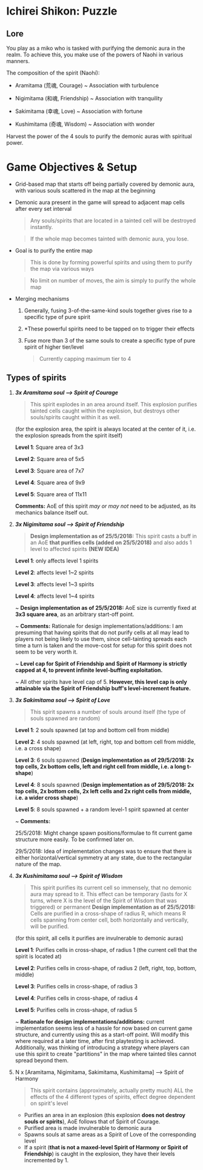 # Ichirei Shikon: Puzzle

## Lore
You play as a miko who is tasked with purifying the demonic aura in the realm.
To achieve this, you make use of the powers of Naohi in various manners.

The composition of the spirit (Naohi):
- Aramitama (荒魂, Courage)
~ Association with turbulence

- Nigimitama (和魂, Friendship)
~ Association with tranquility

- Sakimitama (幸魂, Love)
~ Association with fortune

- Kushimitama (奇魂, Wisdom)
~ Association with wonder

Harvest the power of the 4 souls to purify the demonic auras with spiritual power.

# Game Objectives & Setup
- Grid-based map that starts off being partially covered by demonic aura, with various souls scattered in the map at the beginning

- Demonic aura present in the game will spread to adjacent map cells after every set interval

   > Any souls/spirits that are located in a tainted cell will be destroyed instantly.
   
   > If the whole map becomes tainted with demonic aura, you lose.

- Goal is to purify the entire map

   > This is done by forming powerful spirits and using them to purify the map via various ways
   
   > No limit on number of moves, the aim is simply to purify the whole map

- Merging mechanisms
  1. Generally, fusing 3-of-the-same-kind souls together gives rise to a specific type of pure spirit
  2. *These powerful spirits need to be tapped on to trigger their effects
  3. Fuse more than 3 of the same souls to create a specific type of pure spirit of higher tier/level
  
     > Currently capping maximum tier to 4

## Types of spirits
1. _**3x Aramitama soul --> Spirit of Courage**_

   > This spirit explodes in an area around itself.
   > This explosion purifies tainted cells caught within the explosion, but destroys other souls/spirits caught within it as well.

   (for the explosion area, the spirit is always located at the center of it, i.e. the explosion spreads from the spirit itself)

   **Level 1**: Square area of 3x3

   **Level 2**: Square area of 5x5

   **Level 3**: Square area of 7x7

   **Level 4**: Square area of 9x9
   
   **Level 5**: Square area of 11x11
   
   **Comments:** AoE of this spirit *may or may not* need to be adjusted, as its mechanics balance itself out.



2. _**3x Nigimitama soul --> Spirit of Friendship**_

   > **Design implementation as of 25/5/2018:** This spirit casts a buff in an AoE **that purifies cells (added on 25/5/2018)** and also adds 1 level to affected spirits **(NEW IDEA)**

   **Level 1**: only affects level 1 spirits
   
   **Level 2**: affects level 1~2 spirits
   
   **Level 3**: affects level 1~3 spirits
   
   **Level 4**: affects level 1~4 spirits
   
   ~ **Design implementation as of 25/5/2018:** AoE size is currently fixed at **3x3 square area**, as an arbitrary start-off point.
   
   ~ **Comments:** Rationale for design implementations/additions: I am presuming that having spirits that do not purify cells at all may lead to players not being likely to use them, since cell-tainting spreads each time a turn is taken and the move-cost for setup for this spirit does not seem to be very worth it.
   
   ~ **Level cap for Spirit of Friendship and Spirit of Harmony is strictly capped at 4, to prevent infinite level-buffing exploitation.**
   
   ~ All other spirits have level cap of 5. **However, this level cap is only attainable via the Spirit of Friendship buff's level-increment feature.**



3. _**3x Sakimitama soul --> Spirit of Love**_

   > This spirit spawns a number of souls around itself (the type of souls spawned are random)
   
   **Level 1**: 2 souls spawned (at top and bottom cell from middle)
   
   **Level 2**: 4 souls spawned (at left, right, top and bottom cell from middle, i.e. a cross shape)
   
   **Level 3**: 6 souls spawned (**Design implementation as of 29/5/2018: 2x top cells, 2x bottom cells, left and right cell from middle, i.e. a long t-shape**)
   
   **Level 4**: 8 souls spawned (**Design implementation as of 29/5/2018: 2x top cells, 2x bottom cells, 2x left cells and 2x right cells from middle, i.e. a wider cross shape**)
   
   **Level 5**: 8 souls spawned + a random level-1 spirit spawned at center
   
   ~ **Comments:**
   
   25/5/2018: Might change spawn positions/formulae to fit current game structure more easily. To be confirmed later on.
   
   29/5/2018: Idea of implementation changes was to ensure that there is either horizontal/vertical symmetry at any state, due to the rectangular nature of the map.



4. _**3x Kushimitama soul --> Spirit of Wisdom**_

   > This spirit purifies its current cell so immensely, that no demonic aura may spread to it.
   > This effect can be temporary (lasts for X turns, where X is the level of the Spirit of Wisdom that was triggered) or permanent
   > **Design implementation as of 25/5/2018:** Cells are purified in a cross-shape of radius R, which means R cells spanning from center cell, both horizontally and vertically, will be purified.

   (for this spirit, all cells it purifies are invulnerable to demonic auras)
   
   **Level 1**: Purifies cells in cross-shape, of radius 1 (the current cell that the spirit is located at)
   
   **Level 2**: Purifies cells in cross-shape, of radius 2 (left, right, top, bottom, middle)
   
   **Level 3**: Purifies cells in cross-shape, of radius 3
   
   **Level 4**: Purifies cells in cross-shape, of radius 4
   
   **Level 5**: Purifies cells in cross-shape, of radius 5
   
   ~ **Rationale for design implementations/additions:** current implementation seems less of a hassle for now based on current game structure, and currently using this as a start-off point. Will modify this where required at a later time, after first playtesting is achieved. Additionally, was thinking of introducing a strategy where players can use this spirit to create "partitions" in the map where tainted tiles cannot spread beyond them.



5. N x [Aramitama, Nigimitama, Sakimitama, Kushimitama] --> Spirit of Harmony

   > This spirit contains (approximately, actually pretty much) ALL the effects of the 4 different types of spirits, effect degree dependent on spirit's level
   
   - Purifies an area in an explosion (this explosion **does not destroy souls or spirits**), AoE follows that of Spirit of Courage.
   - Purified area is made invulnerable to demonic aura
   - Spawns souls at same areas as a Spirit of Love of the corresponding level
   - If a spirit (**that is not a maxed-level Spirit of Harmony or Spirit of Friendship**) is caught in the explosion, they have their levels incremented by 1.
